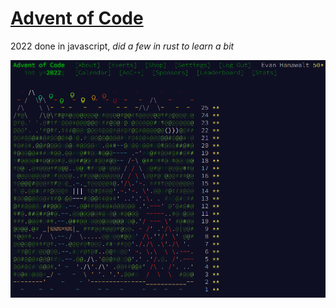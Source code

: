 # [Advent of Code](https://adventofcode.com/2022)

2022 done in javascript, _did a few in rust to learn a bit_

![Completed Calendar](/calendar.png)
